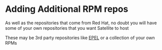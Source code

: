 # Adding Additional RPM repos

As well as the repositories that come from Red Hat, no doubt you will have some of your own repositories that you want Satellite to host

These may be 3rd party repositories like [EPEL](https://fedoraproject.org/wiki/EPEL) or a collection of your own RPMs